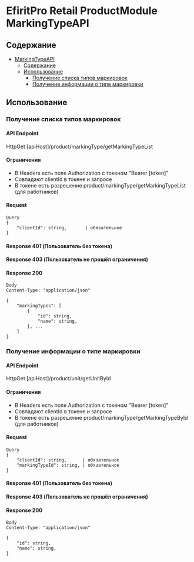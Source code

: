 # <div id="main"> EfiritPro Retail ProductModule MarkingTypeAPI</div>

## <div id="content">Содержание</div>

- [MarkingTypeAPI](#main)
  - [Содержание](#content)
  - [Использование](#usage)
    - [Получение списка типов маркировок](#usage-get-list)
    - [Получение информации о типе маркировки](#usage-get)

## <div id="usage">Использование</div>

### <div id="usage-get-list">Получение списка типов маркировок</div>

#### API Endpoint
HttpGet [apiHost]/product/markingType/getMarkingTypeList

####  Ограничения

- В Headers есть поле Authorization с токеном "Bearer [token]"
- Совпадают clientId в токене и запросе
- В токене есть разрешение product/markingType/getMarkingTypeList (для работников)

####  Request

```
Query
{
    "clientId": string,       | обязательное
}
```

####  Response 401 (Пользователь без токена)
####  Response 403 (Пользователь не прошёл ограничения)
####  Response 200

```
Body
Content-Type: "application/json"

{
    "markingTypes": [
        {
            "id": string,
            "name": string,
        }, ...
    ]
}
```

### <div id="usage-get">Получение информации о типе маркировки</div>

#### API Endpoint
HttpGet [apiHost]/product/unit/getUnitById

####  Ограничения

- В Headers есть поле Authorization с токеном "Bearer [token]"
- Совпадают clientId в токене и запросе
- В токене есть разрешение product/markingType/getMarkingTypeById (для работников)

####  Request

```
Query
{
    "clientId": string,      | обязательное
    "markingTypeId": string, | обязательное
}
```

####  Response 401 (Пользователь без токена)
####  Response 403 (Пользователь не прошёл ограничения)
####  Response 200

```
Body
Content-Type: "application/json"

{
    "id": string,
    "name": string,
}
```